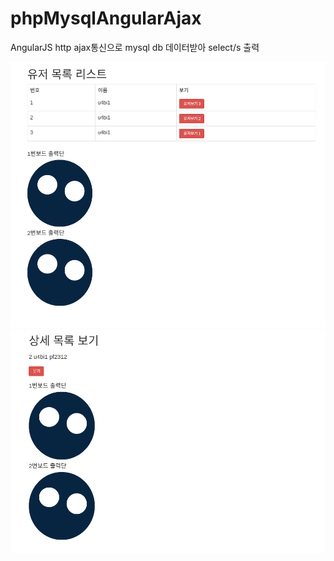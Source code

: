 # phpMysqlAngularAjax
AngularJS http ajax통신으로 mysql db 데이터받아 select/s 출력

![Alt text](./readme_imgs/1.png)
![Alt text](./readme_imgs/2.png)
